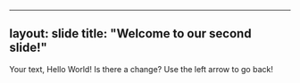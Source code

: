 
---
layout: slide
title: "Welcome to our second slide!"
---
Your text, Hello World! Is there a change?
Use the left arrow to go back!